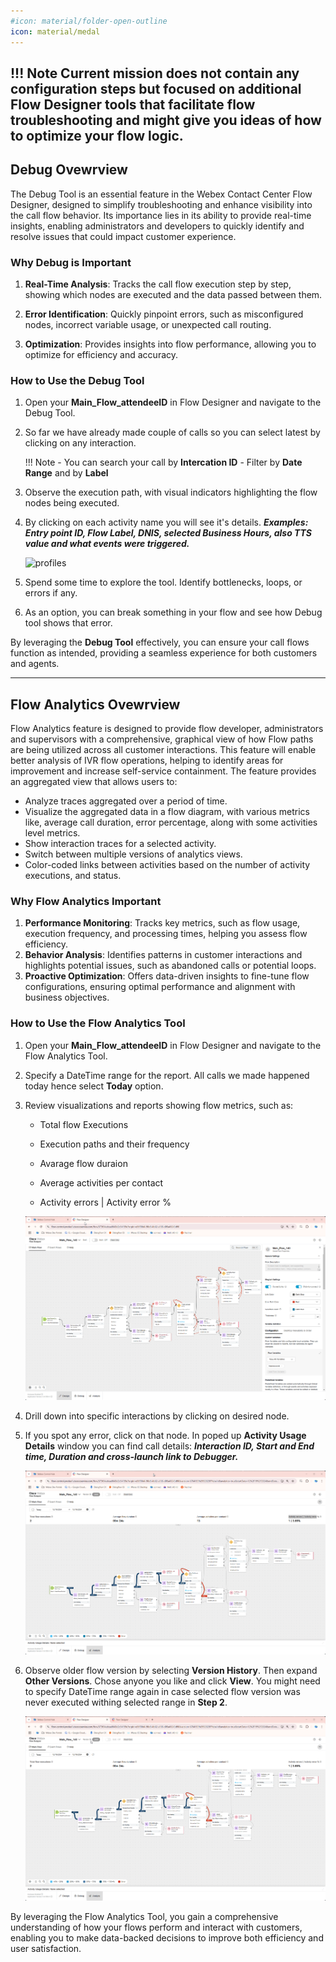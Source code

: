 ```yaml
---
#icon: material/folder-open-outline
icon: material/medal
---
```



!!! Note
    Current mission does not contain any configuration steps but focused on additional Flow Designer tools that facilitate flow troubleshooting and might give you ideas of how to optimize your flow logic.
---
## Debug Ovewrview

The Debug Tool is an essential feature in the Webex Contact Center Flow Designer, designed to simplify troubleshooting and enhance visibility into the call flow behavior. Its importance lies in its ability to provide real-time insights, enabling administrators and developers to quickly identify and resolve issues that could impact customer experience.

### Why Debug is Important

1. **Real-Time Analysis**: Tracks the call flow execution step by step, showing which nodes are executed and the data passed between them.

2. **Error Identification**: Quickly pinpoint errors, such as misconfigured nodes, incorrect variable usage, or unexpected call routing.

3. **Optimization**: Provides insights into flow performance, allowing you to optimize for efficiency and accuracy.

### How to Use the Debug Tool

1. Open your **Main_Flow_<w class = "attendee_out">attendeeID</w>** in Flow Designer and navigate to the Debug Tool.

2. So far we have already made couple of calls so you can select latest by clicking on any interaction.

    !!! Note
       - You can search your call by **Intercation ID**
       - Filter by **Date Range** and by **Label**

3. Observe the execution path, with visual indicators highlighting the flow nodes being executed.
4. By clicking on each activity name you will see it's details. ***Examples: Entry point ID, Flow Label, DNIS, selected Business Hours, also TTS value and what events were triggered.***

    ![profiles](../graphics/Lab1/FlowDebug1.gif)

5. Spend some time to explore the tool. Identify bottlenecks, loops, or errors if any. 
6. As an option, you can break something in your flow and see how Debug tool shows that error.

By leveraging the **Debug Tool** effectively, you can ensure your call flows function as intended, providing a seamless experience for both customers and agents.

---

## Flow Analytics Ovewrview

Flow Analytics feature is designed to provide flow developer, administrators and supervisors with a comprehensive, graphical view of how Flow paths are being utilized across all customer interactions. This feature will enable better analysis of IVR flow operations, helping to identify areas for improvement and increase self-service containment. The feature provides an aggregated view that allows users to:

  - Analyze traces aggregated over a period of time.
  - Visualize the aggregated data in a flow diagram, with various metrics like, average call duration, error percentage, along with some activities level metrics. 
  - Show interaction traces for a selected activity.
  - Switch between multiple versions of analytics views.
  - Color-coded links between activities based on the number of activity executions, and status.

### Why Flow Analytics Important

1. **Performance Monitoring**: Tracks key metrics, such as flow usage, execution frequency, and processing times, helping you assess flow efficiency.
2. **Behavior Analysis**: Identifies patterns in customer interactions and highlights potential issues, such as abandoned calls or potential loops.
3. **Proactive Optimization**: Offers data-driven insights to fine-tune flow configurations, ensuring optimal performance and alignment with business objectives.

### How to Use the Flow Analytics Tool

1. Open your **Main_Flow_<w class = "attendee_out">attendeeID</w>** in Flow Designer and navigate to the Flow Analytics Tool.

2. Specify a DateTime range for the report. All calls we made happened today hence select **Today** option.

3. Review visualizations and reports showing flow metrics, such as:
    
    - Total flow Executions
    
    - Execution paths and their frequency
    
    - Avarage flow duraion
    
    - Average activities per contact
    
    - Activity errors | Activity error %

    ![profiles](../graphics/Lab1/FlowAnalytics1.gif)

4. Drill down into specific interactions by clicking on desired node.

5. If you spot any error, click on that node. In poped up **Activity Usage Details** window you can find call details: ***Interaction ID, Start and End time, Duration and cross-launch link to Debugger.***

    ![profiles](../graphics/Lab1/FlowAnalytics2.gif)

6. Observe older flow version by selecting **Version History**. Then expand **Other Versions**. Chose anyone you like and click **View**. You might need to specify DateTime range again in case selected flow version was never executed withing selected range in **Step 2**.

    ![profiles](../graphics/Lab1/FlowAnalytics3.gif)

By leveraging the Flow Analytics Tool, you gain a comprehensive understanding of how your flows perform and interact with customers, enabling you to make data-backed decisions to improve both efficiency and user satisfaction.
